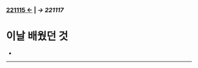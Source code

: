﻿### [221115 ←](/221011-_JAVA/221115) | _→ 221117_<!--(/221011-_JAVA/221117/)-->

# 이날 배웠던 것

- 

---

## 